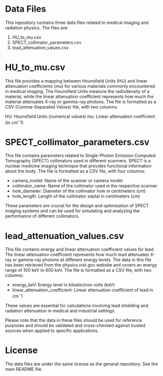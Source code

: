 # Data Files
This repository contains three data files related to medical imaging and radiation physics. The files are:

1. HU_to_mu.csv
2. SPECT_collimator_parameters.csv
3. lead_attenuation_values.csv

# HU_to_mu.csv
This file provides a mapping between Hounsfield Units (HU) and linear attenuation coefficients (mu) for various materials commonly encountered in medical imaging. The Hounsfield Units measure the radiodensity of a material, while the linear attenuation coefficient represents how much the material attenuates X-ray or gamma-ray photons. The file is formatted as a CSV (Comma-Separated Values) file, with two columns:

HU: Hounsfield Units (numerical values)
mu: Linear attenuation coefficient (in cm$^-1$)

# SPECT_collimator_parameters.csv 
This file contains parameters related to Single-Photon Emission Computed Tomography (SPECT) collimators used in different scanners. SPECT is a nuclear medicine imaging technique that provides functional information about the body. The file is formatted as a CSV file, with four columns:
- camera_model: Name of the scanner or camera model
- collimator_name: Name of the collimator used in the respective scanner
- hole_diameter: Diameter of the collimator hole in centimeters (cm)
- hole_length: Length of the collimator septal in centimeters (cm)

These parameters are crucial for the design and optimization of SPECT imaging systems and can be used for simulating and analyzing the performance of different collimators.

# lead_attenuation_values.csv
This file contains energy and linear attenuation coefficient values for lead. The linear attenuation coefficient represents how much lead attenuates X-ray or gamma-ray photons at different energy levels. The data in this file has been retrieved from the physics.nist.gov website and covers an energy range of 100 keV to 600 keV. The file is formatted as a CSV file, with two columns:

- energy_keV: Energy level in kiloelectron volts (keV)
- linear_attenuation_coefficient: Linear attenuation coefficient of lead in cm$^-1$

These values are essential for calculations involving lead shielding and radiation attenuation in medical and industrial settings.

Please note that the data in these files should be used for reference purposes and should be validated and cross-checked against trusted sources when applied to specific applications.

# License
The data files are under the same license as the general repository. See the main README file.



